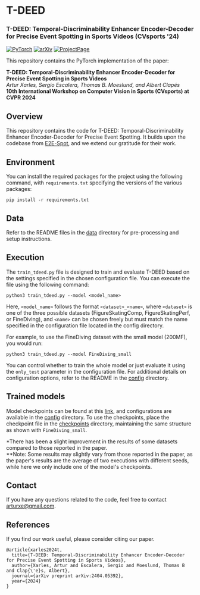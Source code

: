 # T-DEED
### T-DEED: Temporal-Discriminability Enhancer Encoder-Decoder for Precise Event Spotting in Sports Videos (CVsports '24)
<a href="https://pytorch.org/get-started/locally/"><img alt="PyTorch" src="https://img.shields.io/badge/PyTorch-ee4c2c?logo=pytorch&logoColor=white"></a>
[![arXiv](https://img.shields.io/badge/arXiv-2404.05392-red)](https://arxiv.org/abs/2404.05392)
[![ProjectPage](https://img.shields.io/badge/Project%20Page-green)](https://arturxe2.github.io/projects/T-DEED/)

This repository contains the PyTorch implementation of the paper:

**T-DEED: Temporal-Discriminability Enhancer Encoder-Decoder for Precise Event Spotting in Sports Videos**<br>
*Artur Xarles, Sergio Escalera, Thomas B. Moeslund, and Albert Clapés*<br>
**10th International Workshop on Computer Vision in Sports (CVsports) at CVPR 2024**<br>


## Overview

This repository contains the code for T-DEED: Temporal-Discriminability Enhancer Encoder-Decoder for Precise Event Spotting. It builds upon the codebase from [E2E-Spot](https://github.com/jhong93/spot), and we extend our gratitude for their work.

## Environment

You can install the required packages for the project using the following command, with `requirements.txt` specifying the versions of the various packages:

```
pip install -r requirements.txt
```

## Data

Refer to the README files in the [data](/data/) directory for pre-processing and setup instructions. 


## Execution

The `train_tdeed.py` file is designed to train and evaluate T-DEED based on the settings specified in the chosen configuration file. You can execute the file using the following command:

```
python3 train_tdeed.py --model <model_name>
```

Here, `<model_name>` follows the format `<dataset>_<name>`, where `<dataset>` is one of the three possible datasets (FigureSkatingComp, FigureSkatingPerf, or FineDiving), and `<name>` can be chosen freely but must match the name specified in the configuration file located in the config directory.

For example, to use the FineDiving dataset with the small model (200MF), you would run:

```
python3 train_tdeed.py --model FineDiving_small
```

You can control whether to train the whole model or just evaluate it using the `only_test` parameter in the configuration file. For additional details on configuration options, refer to the README in the [config](/config/) directory.

## Trained models

Model checkpoints can be found at this [link](https://drive.google.com/drive/folders/1sxZalU_hCwL8ITZCU9VqSWE8dB94lJty?usp=drive_link), and configurations are available in the [config](/config/) directory. To use the checkpoints, place the checkpoint file in the [checkpoints](/checkpoints/) directory, maintaining the same structure as shown with `FineDiving_small`.

*There has been a slight improvement in the results of some datasets compared to those reported in the paper.\
**Note: Some results may slightly vary from those reported in the paper, as the paper's results are the average of two executions with different seeds, while here we only include one of the model's checkpoints.

## Contact

If you have any questions related to the code, feel free to contact arturxe@gmail.com.

## References

If you find our work useful, please consider citing our paper.
```
@article{xarles2024t,
  title={T-DEED: Temporal-Discriminability Enhancer Encoder-Decoder for Precise Event Spotting in Sports Videos},
  author={Xarles, Artur and Escalera, Sergio and Moeslund, Thomas B and Clap{\'e}s, Albert},
  journal={arXiv preprint arXiv:2404.05392},
  year={2024}
}
```
